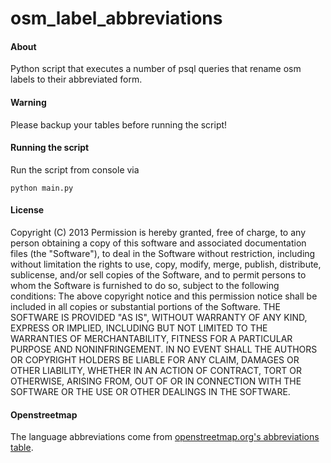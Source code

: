 osm_label_abbreviations
=====================

#### About
Python script that executes a number of psql queries that rename osm labels to their abbreviated form. 

#### Warning
Please backup your tables before running the script!

#### Running the script
Run the script from console via
```
python main.py
```

#### License
Copyright (C) 2013
Permission is hereby granted, free of charge, to any person obtaining a copy of this software and associated documentation files (the "Software"), to deal in the Software without restriction, including without limitation the rights to use, copy, modify, merge, publish, distribute, sublicense, and/or sell copies of the Software, and to permit persons to whom the Software is furnished to do so, subject to the following conditions:
The above copyright notice and this permission notice shall be included in all copies or substantial portions of the Software.
THE SOFTWARE IS PROVIDED "AS IS", WITHOUT WARRANTY OF ANY KIND, EXPRESS OR IMPLIED, INCLUDING BUT NOT LIMITED TO THE WARRANTIES OF MERCHANTABILITY, FITNESS FOR A PARTICULAR PURPOSE AND NONINFRINGEMENT. IN NO EVENT SHALL THE AUTHORS OR COPYRIGHT HOLDERS BE LIABLE FOR ANY CLAIM, DAMAGES OR OTHER LIABILITY, WHETHER IN AN ACTION OF CONTRACT, TORT OR OTHERWISE, ARISING FROM, OUT OF OR IN CONNECTION WITH THE SOFTWARE OR THE USE OR OTHER DEALINGS IN THE SOFTWARE.

#### Openstreetmap
The language abbreviations come from [openstreetmap.org's abbreviations table](http://wiki.openstreetmap.org/wiki/Name_finder:Abbreviations).



